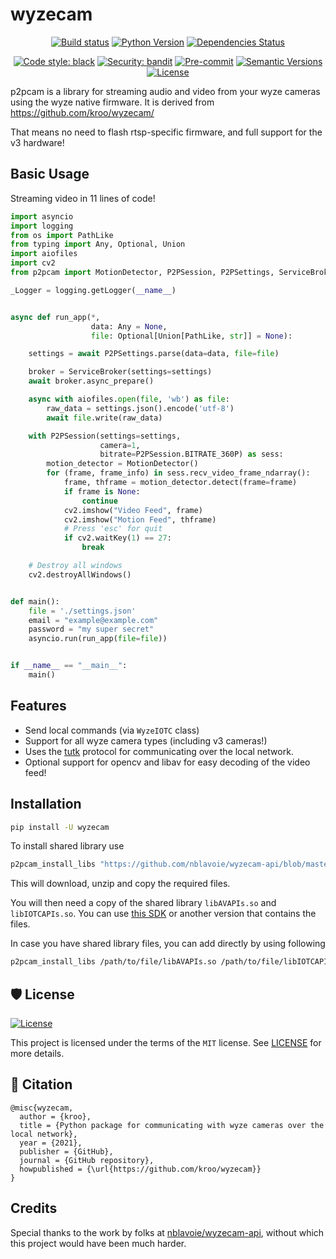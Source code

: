 # wyzecam

<div align="center">

[![Build status](workflows/build/badge.svg?branch=master&event=push)](actions?query=workflow%3Abuild)
[![Python Version](https://img.shields.io/pypi/pyversions/wyzecam.svg)](https://pypi.org/project/wyzecam/)
[![Dependencies Status](https://img.shields.io/badge/dependencies-up%20to%20date-brightgreen.svg)](pulls?utf8=%E2%9C%93&q=is%3Apr%20author%3Aapp%2Fdependabot)

[![Code style: black](https://img.shields.io/badge/code%20style-black-000000.svg)](https://github.com/psf/black)
[![Security: bandit](https://img.shields.io/badge/security-bandit-green.svg)](https://github.com/PyCQA/bandit)
[![Pre-commit](https://img.shields.io/badge/pre--commit-enabled-brightgreen?logo=pre-commit&logoColor=white)](https://github.com/kroo/wyzecam/blob/master/.pre-commit-config.yaml)
[![Semantic Versions](https://img.shields.io/badge/%F0%9F%9A%80-semantic%20versions-informational.svg)](https://github.com/kroo/wyzecam/releases)
[![License](https://img.shields.io/github/license/kroo/wyzecam)](blob/master/LICENSE)

</div>

p2pcam is a library for streaming audio and video from your wyze cameras using the wyze native firmware. It is derived from https://github.com/kroo/wyzecam/

That means no need to flash rtsp-specific firmware, and full support for the v3 hardware!

## Basic Usage

Streaming video in 11 lines of code!

```python
import asyncio
import logging
from os import PathLike
from typing import Any, Optional, Union
import aiofiles
import cv2
from p2pcam import MotionDetector, P2PSession, P2PSettings, ServiceBroker

_Logger = logging.getLogger(__name__)


async def run_app(*,
                  data: Any = None,
                  file: Optional[Union[PathLike, str]] = None):

    settings = await P2PSettings.parse(data=data, file=file)

    broker = ServiceBroker(settings=settings)
    await broker.async_prepare()

    async with aiofiles.open(file, 'wb') as file:
        raw_data = settings.json().encode('utf-8')
        await file.write(raw_data)

    with P2PSession(settings=settings,
                    camera=1,
                    bitrate=P2PSession.BITRATE_360P) as sess:
        motion_detector = MotionDetector()
        for (frame, frame_info) in sess.recv_video_frame_ndarray():
            frame, thframe = motion_detector.detect(frame=frame)
            if frame is None:
                continue
            cv2.imshow("Video Feed", frame)
            cv2.imshow("Motion Feed", thframe)
            # Press 'esc' for quit
            if cv2.waitKey(1) == 27:
                break

    # Destroy all windows
    cv2.destroyAllWindows()


def main():
    file = './settings.json'
    email = "example@example.com"
    password = "my super secret"
    asyncio.run(run_app(file=file))


if __name__ == "__main__":
    main()

```

## Features

- Send local commands (via `WyzeIOTC` class)
- Support for all wyze camera types (including v3 cameras!)
- Uses the [tutk](https://github.com/nblavoie/wyzecam-api/tree/master/wyzecam-sdk) protocol for communicating over the
  local network. 
- Optional support for opencv and libav for easy decoding of the video feed!


## Installation

```bash
pip install -U wyzecam
```

To install shared library use

```bash
p2pcam_install_libs "https://github.com/nblavoie/wyzecam-api/blob/master/wyzecam-sdk/TUTK_IOTC_Platform_14W42P1.zip"
```
This will download, unzip and copy the required files.

You will then need a copy of the shared library `libAVAPIs.so` and `libIOTCAPIs.so`. You can use [this SDK](https://github.com/nblavoie/wyzecam-api/tree/master/wyzecam-sdk) 
or another version that contains the files. 

In case you have shared library files, you can add directly by using following
```bash
p2pcam_install_libs /path/to/file/libAVAPIs.so /path/to/file/libIOTCAPIs.so
```

## 🛡 License

[![License](https://img.shields.io/github/license/kroo/wyzecam)](https://github.com/kroo/wyzecam/blob/master/LICENSE)

This project is licensed under the terms of the `MIT` license.
See [LICENSE](https://github.com/kroo/wyzecam/blob/master/LICENSE) for more details.

## 📃 Citation

```
@misc{wyzecam,
  author = {kroo},
  title = {Python package for communicating with wyze cameras over the local network},
  year = {2021},
  publisher = {GitHub},
  journal = {GitHub repository},
  howpublished = {\url{https://github.com/kroo/wyzecam}}
}
```

## Credits

Special thanks to the work by folks at [nblavoie/wyzecam-api](https://github.com/nblavoie/wyzecam-api), without which
this project would have been much harder.
